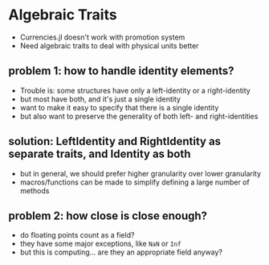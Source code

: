 # Algebraic Traits

 - Currencies.jl doesn't work with promotion system
 - Need algebraic traits to deal with physical units better

## problem 1: how to handle identity elements?

 - Trouble is: some structures have only a left-identity or a right-identity
 - but most have both, and it's just a single identity
 - want to make it easy to specify that there is a single identity
 - but also want to preserve the generality of both left- and right-identities

## solution: LeftIdentity and RightIdentity as separate traits, and Identity as both

 - but in general, we should prefer higher granularity over lower granularity
 - macros/functions can be made to simplify defining a large number of methods

## problem 2: how close is close enough?

 - do floating points count as a field?
 - they have some major exceptions, like `NaN` or `Inf`
 - but this is computing... are they an appropriate field anyway?
